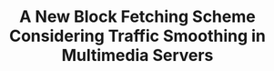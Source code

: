 ---
layout: publication-single
title: A New Block Fetching Scheme Considering Traffic Smoothing in Multimedia Servers
name: Multimedia Tools and Applications, Vol.22, No.3, pp. 303-328
first-author: Sooyong Kang
co-authors: Heon Y. Yeom
during: Mar. 2004
location: 
impactfactor: 
doi: 
note: 
categories: 
 - Multimedia Systems
tag: 
 - International Journal
---